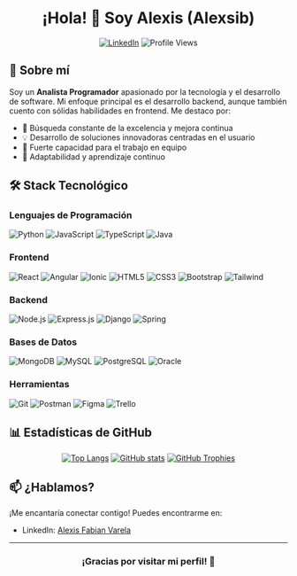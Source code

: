 <div align="center">
  
# ¡Hola! 👋 Soy Alexis (Alexsib)
[![LinkedIn](https://img.shields.io/badge/LinkedIn-Alexis%20Varela-0077B5?style=for-the-badge&logo=linkedin&logoColor=white)](https://linkedin.com/in/alexisfabianvarela)
![Profile Views](https://komarev.com/ghpvc/?username=alexisvarela2811&style=for-the-badge)
</div>

## 💫 Sobre mí
Soy un **Analista Programador** apasionado por la tecnología y el desarrollo de software. Mi enfoque principal es el desarrollo backend, aunque también cuento con sólidas habilidades en frontend. Me destaco por:
- 🎯 Búsqueda constante de la excelencia y mejora continua
- 💡 Desarrollo de soluciones innovadoras centradas en el usuario
- 🤝 Fuerte capacidad para el trabajo en equipo
- 🔄 Adaptabilidad y aprendizaje continuo

## 🛠️ Stack Tecnológico
### Lenguajes de Programación
![Python](https://img.shields.io/badge/Python-3776AB?style=for-the-badge&logo=python&logoColor=white)
![JavaScript](https://img.shields.io/badge/JavaScript-F7DF1E?style=for-the-badge&logo=javascript&logoColor=black)
![TypeScript](https://img.shields.io/badge/TypeScript-007ACC?style=for-the-badge&logo=typescript&logoColor=white)
![Java](https://img.shields.io/badge/Java-ED8B00?style=for-the-badge&logo=openjdk&logoColor=white)

### Frontend
![React](https://img.shields.io/badge/React-20232A?style=for-the-badge&logo=react&logoColor=61DAFB)
![Angular](https://img.shields.io/badge/Angular-DD0031?style=for-the-badge&logo=angular&logoColor=white)
![Ionic](https://img.shields.io/badge/Ionic-3880FF?style=for-the-badge&logo=ionic&logoColor=white)
![HTML5](https://img.shields.io/badge/HTML5-E34F26?style=for-the-badge&logo=html5&logoColor=white)
![CSS3](https://img.shields.io/badge/CSS3-1572B6?style=for-the-badge&logo=css3&logoColor=white)
![Bootstrap](https://img.shields.io/badge/Bootstrap-563D7C?style=for-the-badge&logo=bootstrap&logoColor=white)
![Tailwind](https://img.shields.io/badge/Tailwind_CSS-38B2AC?style=for-the-badge&logo=tailwind-css&logoColor=white)

### Backend
![Node.js](https://img.shields.io/badge/Node.js-339933?style=for-the-badge&logo=nodedotjs&logoColor=white)
![Express.js](https://img.shields.io/badge/Express.js-000000?style=for-the-badge&logo=express&logoColor=white)
![Django](https://img.shields.io/badge/Django-092E20?style=for-the-badge&logo=django&logoColor=white)
![Spring](https://img.shields.io/badge/Spring-6DB33F?style=for-the-badge&logo=spring&logoColor=white)

### Bases de Datos
![MongoDB](https://img.shields.io/badge/MongoDB-4EA94B?style=for-the-badge&logo=mongodb&logoColor=white)
![MySQL](https://img.shields.io/badge/MySQL-005C84?style=for-the-badge&logo=mysql&logoColor=white)
![PostgreSQL](https://img.shields.io/badge/PostgreSQL-316192?style=for-the-badge&logo=postgresql&logoColor=white)
![Oracle](https://img.shields.io/badge/Oracle-F80000?style=for-the-badge&logo=oracle&logoColor=black)

### Herramientas
![Git](https://img.shields.io/badge/Git-F05032?style=for-the-badge&logo=git&logoColor=white)
![Postman](https://img.shields.io/badge/Postman-FF6C37?style=for-the-badge&logo=postman&logoColor=white)
![Figma](https://img.shields.io/badge/Figma-F24E1E?style=for-the-badge&logo=figma&logoColor=white)
![Trello](https://img.shields.io/badge/Trello-0052CC?style=for-the-badge&logo=trello&logoColor=white)

## 📊 Estadísticas de GitHub
<div align="center">
  
[![Top Langs](https://github-readme-stats.vercel.app/api/top-langs/?username=alexisvarela2811&layout=compact&theme=tokyonight)](https://github.com/alexisvarela2811)
[![GitHub stats](https://github-readme-stats.vercel.app/api?username=alexisvarela2811&show_icons=true&theme=tokyonight)](https://github.com/alexisvarela2811)
[![GitHub Trophies](https://github-profile-trophy.vercel.app/?username=alexisvarela2811&theme=tokyonight&column=4)](https://github.com/alexisvarela2811)
</div>

## 📫 ¿Hablamos?
¡Me encantaría conectar contigo! Puedes encontrarme en:
- LinkedIn: [Alexis Fabian Varela](https://linkedin.com/in/alexisfabianvarela)

---
<div align="center">
  
### ¡Gracias por visitar mi perfil! 🙌
</div>
